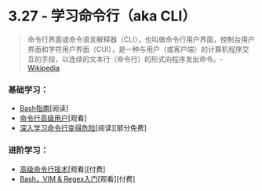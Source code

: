 <!-- 3.27 - Learn the Command Line (aka CLI) -->
# 3.27 - 学习命令行（aka CLI）
<!-- A command-line interface or command language interpreter (CLI), also known as command-line user interface, console user interface, and character user interface (CUI), is a means of interacting with a computer program where the user (or client) issues commands to the program in the form of successive lines of text (command lines).
— Wikipedia -->

> 命令行界面或命令语言解释器（CLI），也叫做命令行用户界面，控制台用户界面和字符用户界面（CUI），是一种与用户（或客户端）的计算机程序交互的手段，以连续的文本行（命令行）的形式向程序发出命令。- [Wikipedia](https://en.wikipedia.org/wiki/Command-line_interface)

<!-- General Learning:
The Bash Guide [read]
Command Line Power User [watch]
Learn Enough Command Line to Be Dangerous [read] [free to $]
Mastering:
Advanced Command Line Techniques [watch][$]
Introduction to Bash, VIM & Regex [watch][$] -->

### 基础学习：
- [Bash指南](http://guide.bash.academy/)[阅读]
- [命令行高级用户](http://commandlinepoweruser.com/)[观看]
- [深入学习命令行变得危险](http://www.learnenough.com/command-line-tutorial)[阅读][部分免费]

### 进阶学习：
- [高级命令行技术](https://code.tutsplus.com/courses/advanced-command-line-techniques)[观看][付费]
- [Bash，VIM & Regex入门](https://frontendmasters.com/courses/bash-vim-regex/)[观看][付费]